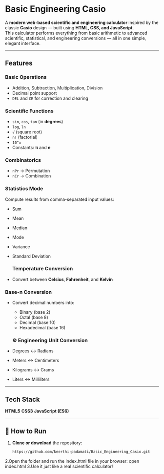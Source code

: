 # Basic Engineering Casio

A **modern web-based scientific and engineering calculator** inspired by the classic **Casio** design — built using **HTML, CSS, and JavaScript**.  
This calculator performs everything from basic arithmetic to advanced scientific, statistical, and engineering conversions — all in one simple, elegant interface.

---
## Features

### Basic Operations
- Addition, Subtraction, Multiplication, Division  
- Decimal point support  
- `DEL` and `CE` for correction and clearing  

###  Scientific Functions
- `sin`, `cos`, `tan` (in **degrees**)  
- `log`, `ln`  
- `√` (square root)  
- `n!` (factorial)  
- `10^x`  
- Constants: **π** and **e**

###  Combinatorics
- `nPr` → Permutation  
- `nCr` → Combination  

### Statistics Mode
Compute results from comma-separated input values:
- Sum  
- Mean  
- Median  
- Mode  
- Variance  
- Standard Deviation

  ###  Temperature Conversion
- Convert between **Celsius**, **Fahrenheit**, and **Kelvin**

###  Base-n Conversion
- Convert decimal numbers into:
  - Binary (base 2)
  - Octal (base 8)
  - Decimal (base 10)
  - Hexadecimal (base 16)
 
  ### ⚙️ Engineering Unit Conversion
- Degrees ↔ Radians  
- Meters ↔ Centimeters  
- Kilograms ↔ Grams  
- Liters ↔ Milliliters  

---

## Tech Stack

**HTML5**
**CSS3** 
**JavaScript (ES6)**



---

## 🧰 How to Run

1. **Clone or download** the repository:
   ```bash
   https://github.com/keerthi-padamati/Basic_Engineering_Casio.git
2.Open the folder and run the index.html file in your browser:
open index.html
3.Use it just like a real scientific calculator!
